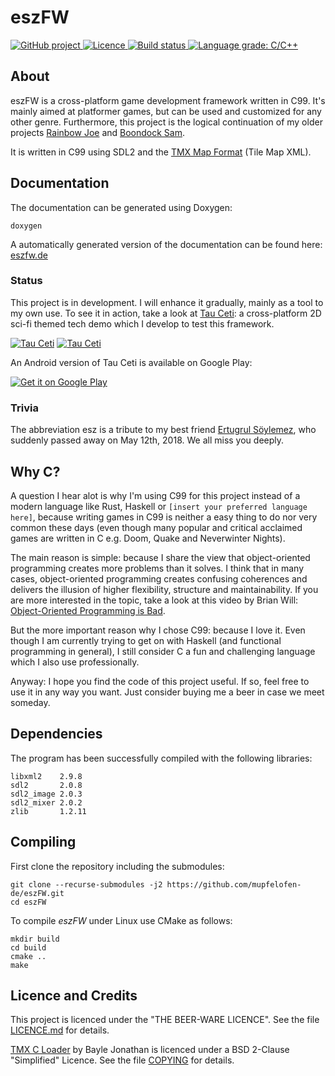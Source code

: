 # eszFW

<p>
<a href="https://github.com/mupfelofen-de/eszFW">
  <img src="https://img.shields.io/badge/project-GitHub-blue?style=flat?svg=true" alt="GitHub project" />
</a>
<a href="https://github.com/mupfelofen-de/eszFW/blob/master/LICENCE.md">
  <img src="https://img.shields.io/badge/licence-BEER--WARE-blue?style=flat?svg=true" alt="Licence" />
</a>
<a href="https://ci.appveyor.com/project/mupfelofen-de/eszfw">
  <img src="https://ci.appveyor.com/api/projects/status/0t2yt05ngahfa5jr?svg=true" alt="Build status" />
</a>
<a href="https://lgtm.com/projects/g/mupfelofen-de/eszFW/context:cpp">
<img alt="Language grade: C/C++" src="https://img.shields.io/lgtm/grade/cpp/g/mupfelofen-de/eszFW.svg?logo=lgtm&logoWidth=18?style=flat?svg=true"/>
</a>
</p>

## About

eszFW is a cross-platform game development framework written in C99.
It's mainly aimed at platformer games, but can be used and customized
for any other genre.  Furthermore, this project is the logical
continuation of my older projects [Rainbow
Joe](https://github.com/mupfelofen-de/rainbow-joe) and [Boondock
Sam](https://github.com/mupfelofen-de/boondock-sam).

It is written in C99 using SDL2 and the [TMX Map
Format](http://doc.mapeditor.org/en/stable/reference/tmx-map-format/)
(Tile Map XML).

## Documentation

The documentation can be generated using Doxygen:
```
doxygen
```

A automatically generated version of the documentation can be found
here:  [eszfw.de](https://eszfw.de)

### Status

This project is in development.  I will enhance it gradually, mainly as
a tool to my own use.  To see it in action, take a look at [Tau
Ceti](https://github.com/mupfelofen-de/TauCeti): a cross-platform 2D
sci-fi themed tech demo which I develop to test this framework.

[![Tau Ceti](https://media.eszfw.de/tc-01-tn.png)](https://media.eszfw.de/tc-01.png?raw=true "Tau Ceti 1")
[![Tau Ceti](https://media.eszfw.de/tc-02-tn.png)](https://media.eszfw.de/tc-02.png?raw=true "Tau Ceti 2")

An Android version of Tau Ceti is available on Google Play:

[![Get it on Google Play](https://play.google.com/intl/en_us/badges/images/generic/en_badge_web_generic.png)](https://play.google.com/store/apps/details?id=de.mupfelofen.TauCeti)

### Trivia

The abbreviation esz is a tribute to my best friend [Ertugrul
Söylemez](https://github.com/esoeylemez), who suddenly passed away on
May 12th, 2018.  We all miss you deeply.

## Why C?

A question I hear alot is why I'm using C99 for this project instead of
a modern language like Rust, Haskell or `[insert your preferred language
here]`, because writing games in C99 is neither a easy thing to do nor
very common these days (even though many popular and critical acclaimed
games are written in C e.g. Doom, Quake and Neverwinter Nights).

The main reason is simple: because I share the view that object-oriented
programming creates more problems than it solves. I think that in many
cases, object-oriented programming creates confusing coherences and
delivers the illusion of higher flexibility, structure and
maintainability.  If you are more interested in the topic, take a look at
this video by Brian Will: [Object-Oriented Programming is
Bad](https://www.youtube.com/watch?v=QM1iUe6IofM).

But the more important reason why I chose C99: because I love it.  Even
though I am currently trying to get on with Haskell (and functional
programming in general), I still consider C a fun and challenging
language which I also use professionally.

Anyway: I hope you find the code of this project useful.  If so, feel
free to use it in any way you want. Just consider buying me a beer in
case we meet someday.

## Dependencies

The program has been successfully compiled with the following libraries:
```
libxml2    2.9.8
sdl2       2.0.8
sdl2_image 2.0.3
sdl2_mixer 2.0.2
zlib       1.2.11
```

## Compiling

First clone the repository including the submodules:
```
git clone --recurse-submodules -j2 https://github.com/mupfelofen-de/eszFW.git
cd eszFW
```

To compile _eszFW_ under Linux use CMake as follows:
```
mkdir build
cd build
cmake ..
make
```

## Licence and Credits

This project is licenced under the "THE BEER-WARE LICENCE".  See the
file [LICENCE.md](LICENCE.md) for details.

[TMX C Loader](https://github.com/baylej/tmx/) by Bayle Jonathan is
licenced under a BSD 2-Clause "Simplified" Licence.  See the file
[COPYING](https://raw.githubusercontent.com/baylej/tmx/master/COPYING)
for details.
